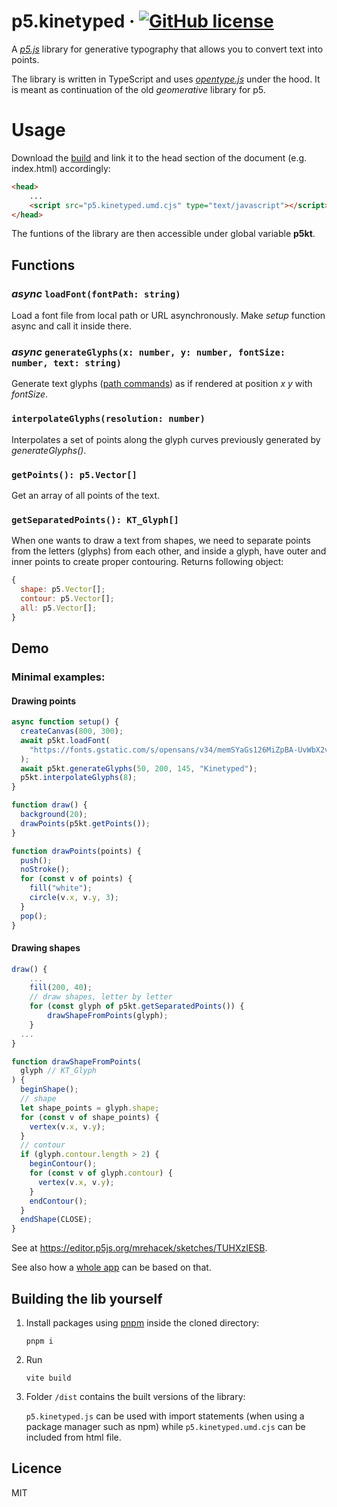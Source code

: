 # p5.kinetyped &middot; [![GitHub license](https://img.shields.io/badge/license-MIT-blue.svg?style=flat-square)](https://github.com/mrehacek/kinetyped/blob/main/LICENSE)

A [_p5.js_](https://github.com/processing/p5.js) library for generative typography that allows you to convert text into points.

The library is written in TypeScript and uses [_opentype.js_](https://github.com/opentypejs/opentype.js) under the hood. It is meant as continuation of the old _geomerative_ library for p5.

# Usage

Download the [build](dist/p5.kinetyped.umd.cjs) and link it to the head section of the document (e.g. index.html) accordingly:

```html
<head>
    ...
    <script src="p5.kinetyped.umd.cjs" type="text/javascript"></script>
</head>
```

The funtions of the library are then accessible under global variable __p5kt__.

## Functions
### _async_ ```loadFont(fontPath: string)```
Load a font file from local path or URL asynchronously. Make _setup_ function async and call it inside there.

### _async_ ```generateGlyphs(x: number, y: number, fontSize: number, text: string)```
Generate text glyphs ([path commands](https://github.com/opentypejs/opentype.js#path-commands)) as if rendered at position _x_ _y_ with _fontSize_. 

### ```interpolateGlyphs(resolution: number)```
Interpolates a set of points along the glyph curves previously generated by _generateGlyphs()_.

### ```getPoints(): p5.Vector[]```
Get an array of all points of the text.

### ```getSeparatedPoints(): KT_Glyph[]```
When one wants to draw a text from shapes, we need to separate points from the letters (glyphs) from each other, and inside a glyph, have outer and inner points to create proper contouring.
Returns following object:
```js
{
  shape: p5.Vector[];
  contour: p5.Vector[];
  all: p5.Vector[];
}
```

## Demo

### Minimal examples: 

#### Drawing points
```js
async function setup() {
  createCanvas(800, 300);
  await p5kt.loadFont(
    "https://fonts.gstatic.com/s/opensans/v34/memSYaGs126MiZpBA-UvWbX2vVnXBbObj2OVZyOOSr4dVJWUgsjr0C4nY1M2xLER.ttf"
  );
  await p5kt.generateGlyphs(50, 200, 145, "Kinetyped");
  p5kt.interpolateGlyphs(8);
}

function draw() {
  background(20);
  drawPoints(p5kt.getPoints());
}

function drawPoints(points) {
  push();
  noStroke();
  for (const v of points) {
    fill("white");
    circle(v.x, v.y, 3);
  }
  pop();
}
```

#### Drawing shapes ####
```js
draw() {
    ...
    fill(200, 40);
    // draw shapes, letter by letter
    for (const glyph of p5kt.getSeparatedPoints()) {
        drawShapeFromPoints(glyph);
    }
  ...
}

function drawShapeFromPoints(
  glyph // KT_Glyph
) {
  beginShape();
  // shape
  let shape_points = glyph.shape;
  for (const v of shape_points) {
    vertex(v.x, v.y);
  }
  // contour
  if (glyph.contour.length > 2) {
    beginContour();
    for (const v of glyph.contour) {
      vertex(v.x, v.y);
    }
    endContour();
  }
  endShape(CLOSE);
}
```

See at https://editor.p5js.org/mrehacek/sketches/TUHXzIESB.

See also how a [whole app](https://github.com/mrehacek/kinetyped) can be based on that.

## Building the lib yourself

1. Install packages using [pnpm](https://pnpm.io/installation) inside the cloned directory:

    ```pnpm i```

2. Run

    ```vite build```

3. Folder ```/dist``` contains the built versions of the library:

    ```p5.kinetyped.js``` can be used with import statements (when using a package manager such as npm) while ```p5.kinetyped.umd.cjs``` can be included from html file.

## Licence
  MIT

